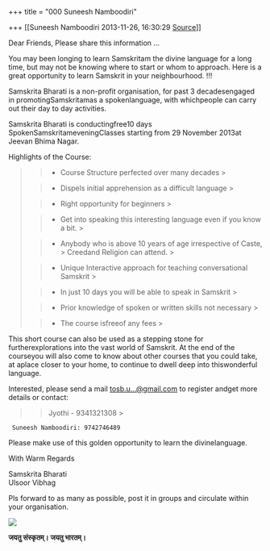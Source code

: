 +++
title = "000 Suneesh Namboodiri"

+++
[[Suneesh Namboodiri	2013-11-26, 16:30:29 [Source](https://groups.google.com/g/samskrita/c/zs90WAnUYxM)]]



  

Dear Friends, Please share this information ...  
  
You may been longing to learn Samskritam the divine language for a long time, but may not be knowing where to start or whom to approach. Here is a great opportunity to learn Samskrit in your neighbourhood. !!!  
  
Samskrita Bharati is a non-profit organisation, for past 3 decadesengaged in promotingSamskritamas a spokenlanguage, with whichpeople can carry out their day to day activities.  
  
Samskrita Bharati is conductingfree10 days SpokenSamskritameveningClasses starting from 29 November 2013at Jeevan Bhima Nagar.

Highlights of the Course:  

> 
> > - Course Structure perfected over many decades >
> 
> > 
> > - Dispels initial apprehension as a difficult language >
> 
> > 
> > - Right opportunity for beginners >
> 
> > 
> > - Get into speaking this interesting language even if you know a bit. >
> 
> > 
> > - Anybody who is above 10 years of age irrespective of Caste, > Creedand Religion can attend. >
> 
> > 
> > - Unique Interactive approach for teaching conversational Samskrit >
> 
> > 
> > - In just 10 days you will be able to speak in Samskrit >
> 
> > 
> > - Prior knowledge of spoken or written skills not necessary >
> 
> > 
> > - The course isfreeof any fees >
> 

This short course can also be used as a stepping stone for furtherexplorations into the vast world of Samskrit. At the end of the courseyou will also come to know about other courses that you could take, at aplace closer to your home, to continue to dwell deep into thiswonderful language.  
  
Interested, please send a mail tosb.u...@gmail.com to register andget more details or contact:  

> 
> > Jyothi - 9341321308 >
> 

     Suneesh Namboodiri: 9742746489

  

Please make use of this golden opportunity to learn the divinelanguage.  
  
With Warm Regards  
  
Samskrita Bharati  
Ulsoor Vibhag

Pls forward to as many as possible, post it in groups and circulate within your organisation.  

  

[![](https://lh5.googleusercontent.com/-b-YejnDtJHU/UpR-0pWmtfI/AAAAAAAADDY/YADcbETqQaM/s1600/64459_10201788506948152_213443877_n.jpg)](https://lh5.googleusercontent.com/-b-YejnDtJHU/UpR-0pWmtfI/AAAAAAAADDY/YADcbETqQaM/s1600/64459_10201788506948152_213443877_n.jpg)

**जयतु संस्कृतम्। जयतु भारतम्।**  

  

